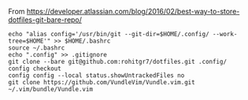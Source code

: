 From https://developer.atlassian.com/blog/2016/02/best-way-to-store-dotfiles-git-bare-repo/

```
echo "alias config='/usr/bin/git --git-dir=$HOME/.config/ --work-tree=$HOME'" >> $HOME/.bashrc
source ~/.bashrc
echo ".config" >> .gitignore
git clone --bare git@github.com:rohitgr7/dotfiles.git .config/
config checkout
config config --local status.showUntrackedFiles no
git clone https://github.com/VundleVim/Vundle.vim.git ~/.vim/bundle/Vundle.vim
```
